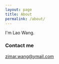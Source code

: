 ```yaml
---
layout: page
title: About
permalink: /about/
---
```


I'm Lao Wang.

### Contact me

[zimar.wang@ymail.com](mailto:zimar.wang@ymail.com)